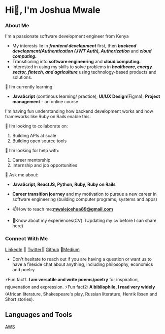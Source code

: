 # Hi👋, I'm Joshua Mwale 

### About Me
I'm a passionate software development engineer from Kenya
* My interests lie in ***frontend development*** first, then ***backend development(Authentication (JWT Auth), Authorization*** and ***cloud computing.***
* Transitioning into **software engineering** and **cloud computing.**
* Interested in using my skills to solve problems in ***healthcare, energy sector, fintech, and agriculture*** using technology-based products and solutions.

🌱 I’m currently learning: 
* **JavaScript** (continous learning/ practice); **UI/UX Design**(Figma); **Project management** - an online course

I'm having fun understanding how backend development works and how frameworks like Ruby on Rails enable this.

👯 I’m looking to collaborate on:
1. Building APIs at scale 
2. Building open source tools 
 
🤔 I’m looking for help with:
1. Career mentorship
2. Internship and job opportunities
 
💬 Ask me about:
* **JavaScript, ReactJS, Python, Ruby, Ruby on Rails**
* **Career transition journey** and my motivation to pursue a new career in software engineering (building computer programs, systems and apps) 

* 📫How to reach me:**mwalejoshua89@gmail.com**
* 📄Know about my experiences(CV): (Updating my cv before I can share here)
 
 ### Connect With Me
[LinkedIn](https://www.linkedin.com/in/joshua-mwale-8a8a3557/) || [Twitter](https://twitter.com/joshua_mwale)|| [Github](https://github.com/joshuamwale) 📝[Medium](https://medium.com/@mwale_josh)
* Don't hesitate to reach out if you are having a question or want us to have a fireside chat about anything, including philosophy, economics and poetry.

⚡Fun fact1: **I am versatile and write poems/poetry** for inspiration, rejuvenation and expression.
⚡Fun fact2: **A bibliophile, I read very widely** (African literature, Shakespeare's play, Russian literature, Henrik Ibsen and Short stories).

## Languages and Tools
[AWS](https://aws.amazon.com/amplify/)


